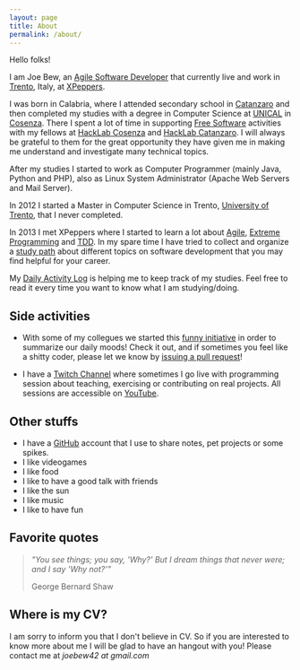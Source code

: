 ```yaml
---
layout: page
title: About
permalink: /about/
---
```


Hello folks!

I am Joe Bew, an [Agile Software Developer](https://en.wikipedia.org/wiki/Agile_software_development) that currently live and work in [Trento](https://en.wikipedia.org/wiki/Trento), Italy, at [XPeppers](http://www.xpeppers.com/).

I was born in Calabria, where I attended secondary school in [Catanzaro](https://en.wikipedia.org/wiki/Catanzaro) and then completed my studies with a degree in Computer Science at [UNICAL](http://www.unical.it/) in [Cosenza](https://en.wikipedia.org/wiki/Cosenza). There I spent a lot of time in supporting [Free Software](https://www.gnu.org/philosophy/free-sw.en.html) activities with my fellows at [HackLab Cosenza](http://hlcs.it/) and [HackLab Catanzaro](http://hacklab.cz/). I will always be grateful to them for the great opportunity they have given me in making me understand and investigate many technical topics.

After my studies I started to work as Computer Programmer (mainly Java, Python and PHP), also as Linux System Administrator (Apache Web Servers and Mail Server).

In 2012 I started a Master in Computer Science in Trento, [University of Trento](http://www.unitn.it/en), that I never completed.

In 2013 I met XPeppers where I started to learn a lot about [Agile](http://agilemanifesto.org/), [Extreme Programming](https://en.wikipedia.org/wiki/Extreme_programming) and [TDD](https://en.wikipedia.org/wiki/Test-driven_development). In my spare time I have tried to collect and organize a [study path](https://github.com/joebew42/study-path) about different topics on software development that you may find helpful for your career.

My [Daily Activity Log](http://joebew42.github.io/events.xml) is helping me to keep track of my studies. Feel free to read it every time you want to know what I am studying/doing.

## Side activities

* With some of my collegues we started this [funny initiative](http://shittysomething.com/) in order to summarize our daily moods! Check it out, and if sometimes you feel like a shitty coder, please let we know by [issuing a pull request](https://github.com/ShittySomething/shittysomething.github.io)!

* I have a [Twitch Channel](https://www.twitch.tv/joebew42) where sometimes I go live with programming session about teaching, exercising or contributing on real projects. All sessions are accessible on [YouTube](https://www.youtube.com/channel/UCEt-X-5yZ86SYTNDbSQgVAQ).

## Other stuffs

* I have a [GitHub](https://github.com/joebew42) account that I use to share notes, pet projects or some spikes.
* I like videogames
* I like food
* I like to have a good talk with friends
* I like the sun
* I like music
* I like to have fun

## Favorite quotes

> *"You see things; you say, 'Why?' But I dream things that never were; and I say 'Why not?'"*
>
> George Bernard Shaw

## Where is my CV?

I am sorry to inform you that I don't believe in CV. So if you are interested to know more about me I will be glad to have an hangout with you! Please contact me at *joebew42 at gmail.com*
